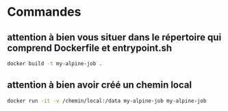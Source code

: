 # Commandes
## attention à bien vous situer dans le répertoire qui comprend Dockerfile et entrypoint.sh
```bash
docker build -t my-alpine-job .

```
## attention à bien avoir créé un chemin local
```bash
docker run -it -v /chemin/local:/data my-alpine-job my-alpine-job

```